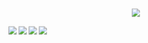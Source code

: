 <!-- 添加SVG动态文字 -->
<h1 align="center">
  <a href="Https://hanbaobei.github.io/">
    <img src="https://readme-typing-svg.herokuapp.com/?lines=Hello%2C%20World!;寒寒祝您今天愉快!&center=true&size=27">
  </a>
</h1>
<!-- 添加语言图标 -->
<span >
	<img  src="https://img.shields.io/badge/-HTML5-E34F26?style=flat-square&logo=html5&logoColor=white" />
	<img  src="https://img.shields.io/badge/-CSS3-1572B6?style=flat-square&logo=css3" />
	<img  src="https://img.shields.io/badge/-JavaScript-oringe?style=flat-square&logo=javascript" />
</span>

<img src="https://quotes-github-readme.vercel.app/api?type=horizontal&theme=LightTheme" />
